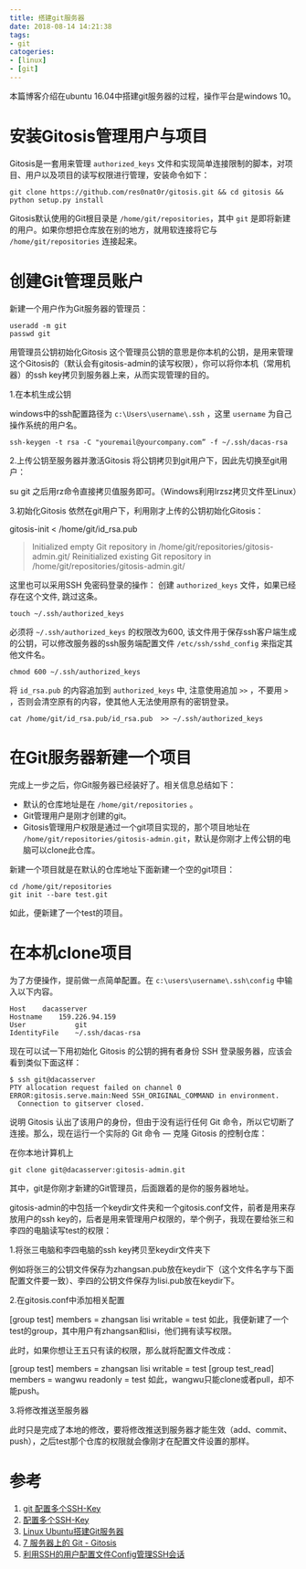 ```yaml
---
title: 搭建git服务器
date: 2018-08-14 14:21:38
tags:
- git
catogeries:
- [linux]
- [git]
---
```

本篇博客介绍在ubuntu 16.04中搭建git服务器的过程，操作平台是windows 10。
<!-- more -->

# 安装Gitosis管理用户与项目
Gitosis是一套用来管理 `authorized_keys` 文件和实现简单连接限制的脚本，对项目、用户以及项目的读写权限进行管理，安装命令如下：

```
git clone https://github.com/res0nat0r/gitosis.git && cd gitosis && python setup.py install
```
Gitosis默认使用的Git根目录是 `/home/git/repositories`，其中 `git` 是即将新建的用户。如果你想把仓库放在别的地方，就用软连接将它与 `/home/git/repositories` 连接起来。


# 创建Git管理员账户
新建一个用户作为Git服务器的管理员：
```
useradd -m git
passwd git
```
用管理员公钥初始化Gitosis
这个管理员公钥的意思是你本机的公钥，是用来管理这个Gitosis的（默认会有gitosis-admin的读写权限），你可以将你本机（常用机器）的ssh key拷贝到服务器上来，从而实现管理的目的。

1.在本机生成公钥

windows中的ssh配置路径为 `c:\Users\username\.ssh` ，这里 `username` 为自己操作系统的用户名。
```
ssh-keygen -t rsa -C "youremail@yourcompany.com” -f ~/.ssh/dacas-rsa
```

2.上传公钥至服务器并激活Gitosis
将公钥拷贝到git用户下，因此先切换至git用户：

su git
之后用rz命令直接拷贝值服务即可。（Windows利用lrzsz拷贝文件至Linux）

3.初始化Gitosis
依然在git用户下，利用刚才上传的公钥初始化Gitosis：

gitosis-init < /home/git/id_rsa.pub

> Initialized empty Git repository in /home/git/repositories/gitosis-admin.git/
> Reinitialized existing Git repository in /home/git/repositories/gitosis-admin.git/

这里也可以采用SSH 免密码登录的操作：
创建 `authorized_keys` 文件，如果已经存在这个文件, 跳过这条。
```
touch ~/.ssh/authorized_keys 
```
必须将 `~/.ssh/authorized_keys` 的权限改为600, 该文件用于保存ssh客户端生成的公钥，可以修改服务器的ssh服务端配置文件 `/etc/ssh/sshd_config` 来指定其他文件名。
```
chmod 600 ~/.ssh/authorized_keys
```
将 `id_rsa.pub` 的内容追加到 `authorized_keys` 中, 注意使用追加 `>>` ，不要用 `>` ，否则会清空原有的内容，使其他人无法使用原有的密钥登录。
```
cat /home/git/id_rsa.pub/id_rsa.pub  >> ~/.ssh/authorized_keys 
```


# 在Git服务器新建一个项目
完成上一步之后，你Git服务器已经装好了。相关信息总结如下：

- 默认的仓库地址是在 `/home/git/repositories` 。
- Git管理用户是刚才创建的git。
- Gitosis管理用户权限是通过一个git项目实现的，那个项目地址在 `/home/git/repositories/gitosis-admin.git`，默认是你刚才上传公钥的电脑可以clone此仓库。

新建一个项目就是在默认的仓库地址下面新建一个空的git项目：
```
cd /home/git/repositories
git init --bare test.git
```
如此，便新建了一个test的项目。

# 在本机clone项目
为了方便操作，提前做一点简单配置。在 `c:\users\username\.ssh\config` 中输入以下内容。
```
Host 	dacasserver
Hostname	159.226.94.159
User			git
IdentityFile	~/.ssh/dacas-rsa
```

现在可以试一下用初始化 Gitosis 的公钥的拥有者身份 SSH 登录服务器，应该会看到类似下面这样：
```
$ ssh git@dacasserver
PTY allocation request failed on channel 0
ERROR:gitosis.serve.main:Need SSH_ORIGINAL_COMMAND in environment.
  Connection to gitserver closed.
```
说明 Gitosis 认出了该用户的身份，但由于没有运行任何 Git 命令，所以它切断了连接。那么，现在运行一个实际的 Git 命令 — 克隆 Gitosis 的控制仓库：

在你本地计算机上
```
git clone git@dacasserver:gitosis-admin.git
```
其中，git是你刚才新建的Git管理员，后面跟着的是你的服务器地址。

gitosis-admin的中包括一个keydir文件夹和一个gitosis.conf文件，前者是用来存放用户的ssh key的，后者是用来管理用户权限的，举个例子，我现在要给张三和李四的电脑读写test的权限：

1.将张三电脑和李四电脑的ssh key拷贝至keydir文件夹下

例如将张三的公钥文件保存为zhangsan.pub放在keydir下（这个文件名字与下面配置文件要一致）、李四的公钥文件保存为lisi.pub放在keydir下。

2.在gitosis.conf中添加相关配置

[group test]
members = zhangsan lisi
writable = test
如此，我便新建了一个test的group，其中用户有zhangsan和lisi，他们拥有读写权限。

此时，如果你想让王五只有读的权限，那么就将配置文件改成：

[group test]
members = zhangsan lisi
writable = test
[group test_read]
members = wangwu
readonly = test
如此，wangwu只能clone或者pull，却不能push。

3.将修改推送至服务器

此时只是完成了本地的修改，要将修改推送到服务器才能生效（add、commit、push），之后test那个仓库的权限就会像刚才在配置文件设置的那样。


# 参考
1. [git 配置多个SSH-Key](https://my.oschina.net/stefanzhlg/blog/529403)
2. [配置多个SSH-Key](https://www.jianshu.com/p/7a7b98d05fd8)
3. [Linux Ubuntu搭建Git服务器](https://segmentfault.com/a/1190000015020195)
4. [7 服务器上的 Git - Gitosis](https://git-scm.com/book/zh/v1/%E6%9C%8D%E5%8A%A1%E5%99%A8%E4%B8%8A%E7%9A%84-Git-Gitosis)
5. [利用SSH的用户配置文件Config管理SSH会话](https://www.hi-linux.com/posts/14346.html)